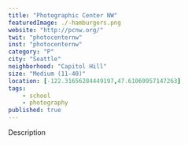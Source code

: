 ```yaml
---
title: "Photographic Center NW"
featuredImage: ./-hamburgers.png
website: "http://pcnw.org/"
twit: "photocenternw"
inst: "photocenternw"
category: "P"
city: "Seattle"
neighborhood: "Capitol Hill"
size: "Medium (11-40)"
location: [-122.31656284449197,47.61069957147263]
tags:
    - school
    - photography
published: true
---
```


Description
